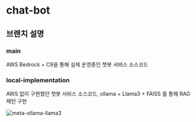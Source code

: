 # chat-bot

## 브랜치 설명

### main
AWS Bedrock + C9을 통해 실제 운영중인 챗봇 서비스 소스코드

### local-implementation
AWS 없이 구현했던 챗봇 서비스 소스코드,
ollama + Llama3 + FAISS 를 통해 RAG 패턴 구현


![meta-ollama-llama3](https://github.com/Cumulonimbus-Cloud/chat-bot/assets/96401828/543cc596-5e5e-4a7a-bde5-06973cdd0592)

